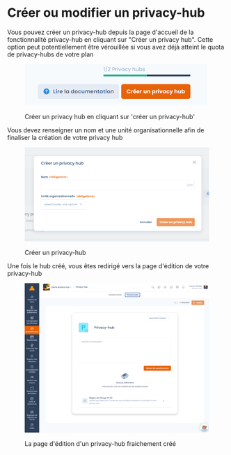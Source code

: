 # Créer ou modifier un privacy-hub

Vous pouvez créer un privacy-hub depuis la page d'accueil de la fonctionnalité privacy-hub en cliquant sur "Créer un privacy hub". Cette option peut potentiellement être vérouillée si vous avez déjà atteint le quota de privacy-hubs de votre plan

<figure><img src="../../.gitbook/assets/image (302).png" alt=""><figcaption><p>Créer un privacy hub en cliquant sur 'créer un privacy-hub' </p></figcaption></figure>

Vous devez renseigner un nom et une unité organisationnelle afin de finaliser la création de votre privacy hub

<figure><img src="../../.gitbook/assets/image (303).png" alt=""><figcaption><p>Créer un privacy-hub</p></figcaption></figure>

Une fois le hub créé, vous êtes redirigé vers la page d'édition de votre privacy-hub

<figure><img src="../../.gitbook/assets/image (304).png" alt=""><figcaption><p>La page d'édition d'un privacy-hub fraichement créé</p></figcaption></figure>
